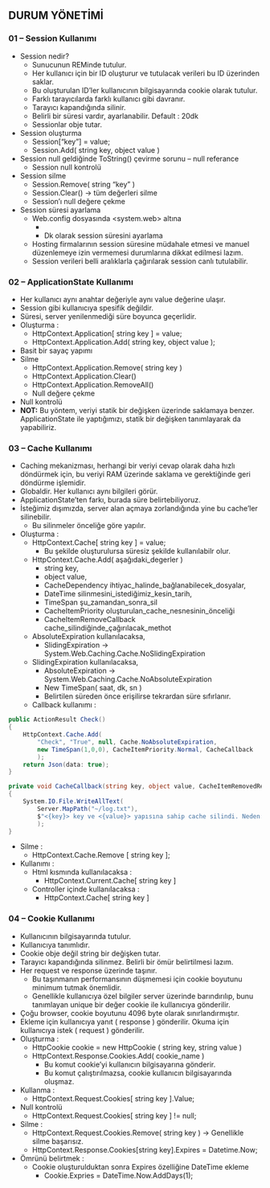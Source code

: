 ## DURUM YÖNETİMİ

### 01 – Session Kullanımı

- Session nedir?
    - Sunucunun REMinde tutulur.
    - Her kullanıcı için bir ID oluşturur ve tutulacak verileri bu ID üzerinden saklar.
    - Bu oluşturulan ID’ler kullanıcının bilgisayarında cookie olarak tutulur.
    - Farklı tarayıcılarda farklı kullanıcı gibi davranır.
    - Tarayıcı kapandığında silinir.
    - Belirli bir süresi vardır, ayarlanabilir. Default : 20dk
    - Sessionlar obje tutar.
- Session oluşturma
    - Session[“key”] = value;
    - Session.Add( string key, object value )
- Session null geldiğinde ToString() çevirme sorunu – null referance
    - Session null kontrolü
- Session silme
    - Session.Remove( string “key” )
    - Session.Clear() -> tüm değerleri silme
    - Session’ı null değere çekme
- Session süresi ayarlama
    - Web.config dosyasında <system.web> altına
        - <sessionState timeout=”30”></sessionState>
        - Dk olarak session süresini ayarlama
    - Hosting firmalarının session süresine müdahale etmesi ve manuel düzenlemeye izin vermemesi durumlarına dikkat edilmesi lazım.
    - Session verileri belli aralıklarla çağırılarak session canlı tutulabilir.

### 02 – ApplicationState Kullanımı

- Her kullanıcı aynı anahtar değeriyle aynı value değerine ulaşır.
- Session gibi kullanıcıya spesifik değildir.
- Süresi, server yenilenmediği süre boyunca geçerlidir.
- Oluşturma : 
    - HttpContext.Application[ string key ] = value;
    - HttpContext.Application.Add( string key, object value );
- Basit bir sayaç yapımı
- Silme
    - HttpContext.Application.Remove( string key )
    - HttpContext.Application.Clear()
    - HttpContext.Application.RemoveAll()
    - Null değere çekme
- Null kontrolü
- **NOT:** Bu yöntem, veriyi statik bir değişken üzerinde saklamaya benzer. ApplicationState ile yaptığımızı, statik bir değişken tanımlayarak da yapabiliriz.

### 03 – Cache Kullanımı

- Caching mekanizması, herhangi bir veriyi cevap olarak daha hızlı döndürmek için, bu veriyi RAM üzerinde saklama ve gerektiğinde geri döndürme işlemidir.
- Globaldir. Her kullanıcı aynı bilgileri görür.
- ApplicationState’ten farkı, burada süre belirtebiliyoruz.
- İsteğimiz dışımızda, server alan açmaya zorlandığında yine bu cache’ler silinebilir.
    - Bu silinmeler önceliğe göre yapılır.
- Oluşturma : 
    - HttpContext.Cache[ string key ] = value;
        - Bu şekilde oluşturulursa süresiz şekilde kullanılabilr olur.
    - HttpContext.Cache.Add( aşağıdaki_degerler )
        - string key, 
        - object value, 
        - CacheDependency ihtiyac_halinde_bağlanabilecek_dosyalar, 
        - DateTime silinmesini_istediğimiz_kesin_tarih, 
        - TimeSpan şu_zamandan_sonra_sil
        - CacheItemPriority oluşturulan_cache_nesnesinin_önceliği
        - CacheItemRemoveCallback cache_silindiğinde_çağırılacak_methot
    - AbsoluteExpiration kullanılacaksa,
        - SlidingExpiration -> System.Web.Caching.Cache.NoSlidingExpiration
    - SlidingExpiration kullanılacaksa,
        - AbsoluteExpiration -> System.Web.Caching.Cache.NoAbsoluteExpiration
        - New TimeSpan( saat, dk, sn )
        - Belirtilen süreden önce erişilirse tekrardan süre sıfırlanır.
    - Callback kullanımı : 

```cs
public ActionResult Check()
{
    HttpContext.Cache.Add(
        "Check", "True", null, Cache.NoAbsoluteExpiration,
        new TimeSpan(1,0,0), CacheItemPriority.Normal, CacheCallback
        );
    return Json(data: true);
}

private void CacheCallback(string key, object value, CacheItemRemovedReason reason)
{
    System.IO.File.WriteAllText(
        Server.MapPath("~/log.txt"),
        $"<{key}> key ve <{value}> yapısına sahip cache silindi. Neden: {reason}"
        );
}
```

- Silme : 
    - HttpContext.Cache.Remove [ string key ];
- Kullanımı : 
    - Html kısmında kullanılacaksa : 
        - HttpContext.Current.Cache[ string key ]
    - Controller içinde kullanılacaksa : 
        - HttpContext.Cache[ string key ] 

### 04 – Cookie Kullanımı

- Kullanıcının bilgisayarında tutulur.
- Kullanıcıya tanımlıdır.
- Cookie obje değil string bir değişken tutar. 
- Tarayıcı kapandığında silinmez. Belirli bir ömür belirtilmesi lazım.
- Her request ve response üzerinde taşınır.
    - Bu taşınmanın performansının düşmemesi için cookie boyutunu minimum tutmak önemlidir.
    - Genellikle kullanıcıya özel bilgiler server üzerinde barındırılıp, bunu tanımlayan unique bir değer cookie ile kullanıcıya gönderilir.
- Çoğu browser, cookie boyutunu 4096 byte olarak sınırlandırmıştır.
- Ekleme için kullanıcıya yanıt ( response ) gönderilir. Okuma için kullanıcıya istek ( request ) gönderilir.
- Oluşturma : 
    - HttpCookie cookie = new HttpCookie ( string key, string value )
    - HttpContext.Response.Cookies.Add( cookie_name )
        - Bu komut cookie’yi kullanıcın bilgisayarına gönderir.
        - Bu komut çalıştırılmazsa, cookie kullanıcın bilgisayarında oluşmaz.
- Kullanma : 
    - HttpContext.Request.Cookies[ string key ].Value;
- Null kontrolü
    - HttpContext.Request.Cookies[ string key ] != null; 
- Silme :
    - HttpContext.Request.Cookies.Remove( string key ) -> Genellikle silme başarısız.
    - HttpContext.Response.Cookies[string key].Expires = Datetime.Now;
- Ömrünü belirtmek :
    - Cookie oluşturulduktan sonra Expires özelliğine DateTime ekleme
        - Cookie.Expries = DateTime.Now.AddDays(1);
